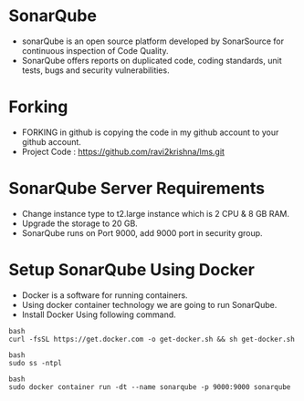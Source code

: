 # SonarQube
- sonarQube is an open source platform developed by SonarSource for continuous inspection of Code Quality.
- SonarQube offers reports on duplicated code, coding standards, unit tests, bugs and security vulnerabilities.

# Forking
- FORKING in github is copying the code in my github account to your github account.
- Project Code : https://github.com/ravi2krishna/lms.git

# SonarQube Server Requirements
- Change instance type to t2.large instance which is 2 CPU & 8 GB RAM.
- Upgrade the storage to 20 GB.
- SonarQube runs on Port 9000, add 9000 port in security group.

# Setup SonarQube Using Docker
- Docker is a software for running containers.
- Using docker container technology we are going to run SonarQube.
- Install Docker Using following command.
```
bash
curl -fsSL https://get.docker.com -o get-docker.sh && sh get-docker.sh
```
```
bash
sudo ss -ntpl
```
```
bash
sudo docker container run -dt --name sonarqube -p 9000:9000 sonarqube
```
